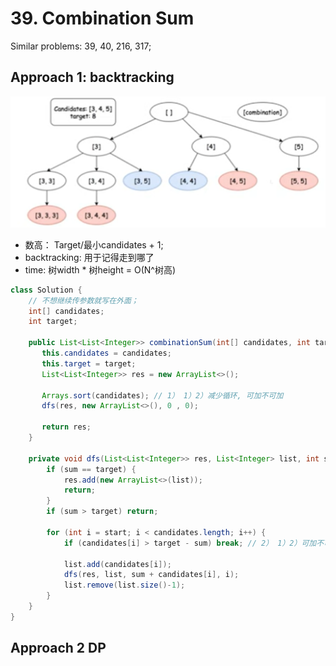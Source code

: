 # 39. Combination Sum

Similar problems: 39, 40, 216, 317;

## Approach 1: backtracking

![alt text](image-1.png)

- 数高： Target/最小candidates + 1;
- backtracking: 用于记得走到哪了
- time: 树width * 树height = O(N^树高)

```java
class Solution {
    // 不想继续传参数就写在外面；
    int[] candidates;
    int target;
    
    public List<List<Integer>> combinationSum(int[] candidates, int target) {
       this.candidates = candidates;
       this.target = target;
       List<List<Integer>> res = new ArrayList<>();
       
       Arrays.sort(candidates); // 1） 1）2）减少循环, 可加不可加
       dfs(res, new ArrayList<>(), 0 , 0);

       return res;
    }

    private void dfs(List<List<Integer>> res, List<Integer> list, int sum, int start) {
        if (sum == target) {
            res.add(new ArrayList<>(list));
            return;
        }
        if (sum > target) return;

        for (int i = start; i < candidates.length; i++) {
            if (candidates[i] > target - sum) break; // 2） 1）2）可加不可加
            
            list.add(candidates[i]);
            dfs(res, list, sum + candidates[i], i);
            list.remove(list.size()-1);
        }
    }  
}

```

## Approach 2 DP

```java





```
